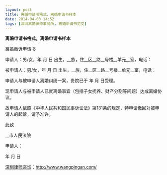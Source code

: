 ```yaml
---
layout: post
title: 离婚申请书格式，离婚申请书样本
date: 2014-04-03 14:52
tags: [深圳离婚律师事务所, 离婚申请书范文]
---
```

<strong>离婚申请书格式，离婚申请书样本</strong>

离婚撤诉申请书

申请人：男/女，年 月 日 出生，__族，住__区__路__号楼__单元__室，电话：

被申请人：男/女，年 月 日 出生，__族，住__区__路__号楼__单元__室，电话：

申请人与被申请人离婚纠纷一案，贵院已于 年 月 日受理。

现申请人与被申请人已就离婚事宜（包括子女抚养、财产分割等问题）达成离婚协议。

故申请人依照《中华人民共和国民事诉讼法》第131条的规定，特申请撤回对被申请人的起诉，请予准许。

此致

__市人民法院

申请人：

年 月 日

<a href="http://www.wangpingan.com/">深圳律师咨询</a>：<a href="http://www.wangpingan.com/">http://www.wangpingan.com/</a>

